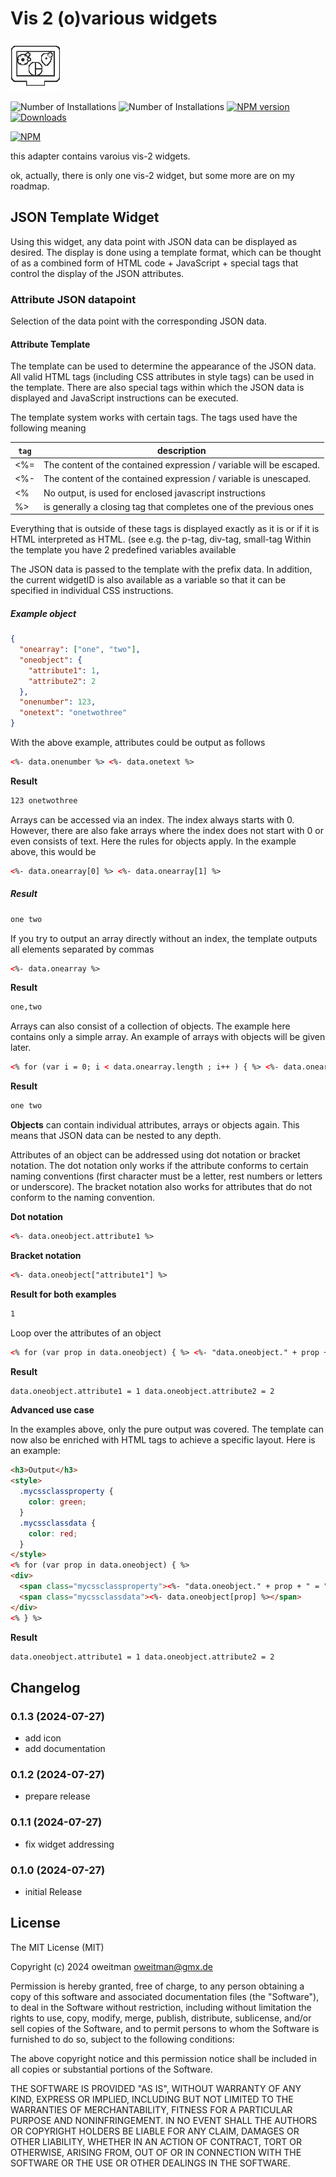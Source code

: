 <!-- markdownlint-disable MD036 -->

# Vis 2 (o)various widgets

![Logo](admin/vis-2-widgets-ovarious.png)

![Number of Installations](http://iobroker.live/badges/vis-2-widgets-ovarious-installed.svg) ![Number of Installations](http://iobroker.live/badges/vis-2-widgets-ovarious-stable.svg) [![NPM version](http://img.shields.io/npm/v/iobroker.vis-2-widgets-ovarious.svg)](https://www.npmjs.com/package/iobroker.vis-2-widgets-ovarious)
[![Downloads](https://img.shields.io/npm/dm/iobroker.vis-2-widgets-ovarious.svg)](https://www.npmjs.com/package/iobroker.vis-2-widgets-ovarious)

[![NPM](https://nodei.co/npm/iobroker.vis-2-widgets-ovarious.png?downloads=true)](https://nodei.co/npm/iobroker.vis-2-widgets-ovarious/)

this adapter contains varoius vis-2 widgets.

ok, actually, there is only one vis-2 widget, but some more are on my roadmap.

## JSON Template Widget

Using this widget, any data point with JSON data can be displayed as desired.
The display is done using a template format, which can be thought of as a combined form of HTML code + JavaScript + special tags that control the display of the JSON attributes.

### Attribute JSON datapoint

Selection of the data point with the corresponding JSON data.

#### Attribute Template

The template can be used to determine the appearance of the JSON data. All valid HTML tags (including CSS attributes in style tags) can be used in the template.
There are also special tags within which the JSON data is displayed and JavaScript instructions can be executed.

The template system works with certain tags.
The tags used have the following meaning

| `tag` | description                                                         |
| ----- | ------------------------------------------------------------------- |
| <%=   | The content of the contained expression / variable will be escaped. |
| <%-   | The content of the contained expression / variable is unescaped.    |
| <%    | No output, is used for enclosed javascript instructions             |
| %>    | is generally a closing tag that completes one of the previous ones  |

Everything that is outside of these tags is displayed exactly as it is or if it is HTML interpreted as HTML. (see e.g. the p-tag, div-tag, small-tag
Within the template you have 2 predefined variables available

The JSON data is passed to the template with the prefix data. In addition, the current widgetID is also available as a variable so that it can be specified in individual CSS instructions.

##### Example object

```json
{
  "onearray": ["one", "two"],
  "oneobject": {
    "attribute1": 1,
    "attribute2": 2
  },
  "onenumber": 123,
  "onetext": "onetwothree"
}
```

With the above example, attributes could be output as follows

```html
<%- data.onenumber %> <%- data.onetext %>
```

**Result**

```html
123 onetwothree
```

Arrays can be accessed via an index. The index always starts with 0. However, there are also fake arrays where the index does not start with 0 or even consists of text. Here the rules for objects apply. In the example above, this would be

```html
<%- data.onearray[0] %> <%- data.onearray[1] %>
```

##### Result

```html
one two
```

If you try to output an array directly without an index, the template outputs all elements separated by commas

```html
<%- data.onearray %>
```

**Result**

```html
one,two
```

Arrays can also consist of a collection of objects. The example here contains only a simple array. An example of arrays with objects will be given later.

```html
<% for (var i = 0; i < data.onearray.length ; i++ ) { %> <%- data.onearray[i] %> <% } %>
```

**Result**

```html
one two
```

**Objects** can contain individual attributes, arrays or objects again. This means that JSON data can be nested to any depth.

Attributes of an object can be addressed using dot notation or bracket notation. The dot notation only works if the attribute conforms to certain naming conventions (first character must be a letter, rest numbers or letters or underscore).
The bracket notation also works for attributes that do not conform to the naming convention.

**Dot notation**

```html
<%- data.oneobject.attribute1 %>
```

**Bracket notation**

```html
<%- data.oneobject["attribute1"] %>
```

**Result for both examples**

```html
1
```

Loop over the attributes of an object

```html
<% for (var prop in data.oneobject) { %> <%- "data.oneobject." + prop + " = " + data.oneobject[prop] %> <% } %>
```

**Result**

```html
data.oneobject.attribute1 = 1 data.oneobject.attribute2 = 2
```

**Advanced use case**

In the examples above, only the pure output was covered. The template can now also be enriched with HTML tags to achieve a specific layout. Here is an example:

```html
<h3>Output</h3>
<style>
  .mycssclassproperty {
    color: green;
  }
  .mycssclassdata {
    color: red;
  }
</style>
<% for (var prop in data.oneobject) { %>
<div>
  <span class="mycssclassproperty"><%- "data.oneobject." + prop + " = " %></span>
  <span class="mycssclassdata"><%- data.oneobject[prop] %></span>
</div>
<% } %>
```

**Result**

```html
data.oneobject.attribute1 = 1 data.oneobject.attribute2 = 2
```

## Changelog

<!--
	Placeholder for next versions:
	### __WORK IN PROGRESS__
-->
### 0.1.3 (2024-07-27)

- add icon
- add documentation

### 0.1.2 (2024-07-27)

- prepare release

### 0.1.1 (2024-07-27)

- fix widget addressing

### 0.1.0 (2024-07-27)

- initial Release

## License

The MIT License (MIT)

Copyright (c) 2024 oweitman <oweitman@gmx.de>

Permission is hereby granted, free of charge, to any person obtaining a copy
of this software and associated documentation files (the "Software"), to deal
in the Software without restriction, including without limitation the rights
to use, copy, modify, merge, publish, distribute, sublicense, and/or sell
copies of the Software, and to permit persons to whom the Software is
furnished to do so, subject to the following conditions:

The above copyright notice and this permission notice shall be included in
all copies or substantial portions of the Software.

THE SOFTWARE IS PROVIDED "AS IS", WITHOUT WARRANTY OF ANY KIND, EXPRESS OR
IMPLIED, INCLUDING BUT NOT LIMITED TO THE WARRANTIES OF MERCHANTABILITY,
FITNESS FOR A PARTICULAR PURPOSE AND NONINFRINGEMENT. IN NO EVENT SHALL THE
AUTHORS OR COPYRIGHT HOLDERS BE LIABLE FOR ANY CLAIM, DAMAGES OR OTHER
LIABILITY, WHETHER IN AN ACTION OF CONTRACT, TORT OR OTHERWISE, ARISING FROM,
OUT OF OR IN CONNECTION WITH THE SOFTWARE OR THE USE OR OTHER DEALINGS IN
THE SOFTWARE.
